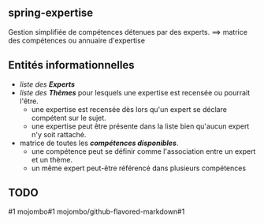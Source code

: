 ## spring-expertise
Gestion simplifiée de compétences détenues par des experts.
==> matrice des compétences ou annuaire d'expertise

## Entités informationnelles
- *liste des **Experts*** 
- *liste des **Thèmes*** pour lesquels une expertise est recensée ou pourrait l'être.
  * une expertise est recensée dès lors qu'un expert se déclare compétent sur le sujet.
  * une expertise peut être présente dans la liste bien qu'aucun expert n'y soit rattaché.
- matrice de toutes les ***compétences disponibles***.
  * une compétence peut se définir comme l'association entre un expert et un thème.
  * un même expert peut-être référencé dans plusieurs compétences

## TODO
#1
mojombo#1
mojombo/github-flavored-markdown#1
